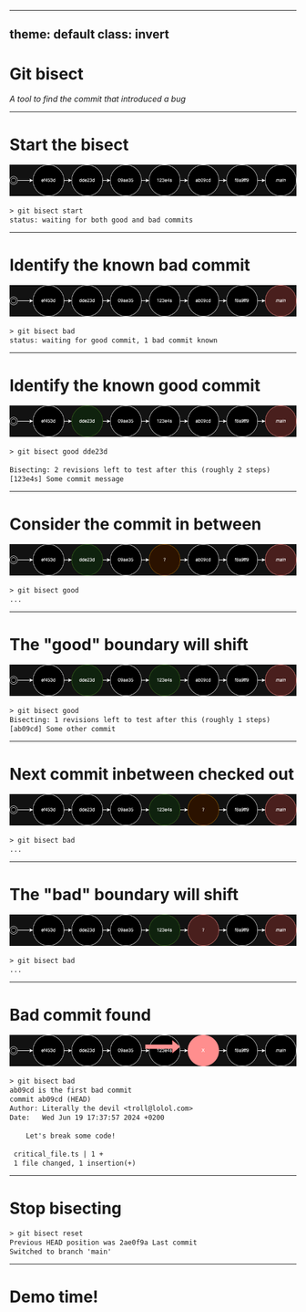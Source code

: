 -----
theme: default
class: invert
-----

<!-- class: lead invert -->

# Git bisect

*A tool to find the commit that introduced a bug*


--------------
<!-- class: invert -->
# Start the bisect
![./assets/bisect.1.png](./assets/bisect.1.png)
```
> git bisect start
status: waiting for both good and bad commits
```

--------------
# Identify the known bad commit
![./assets/bisect.2.png](./assets/bisect.2.png)

```
> git bisect bad 
status: waiting for good commit, 1 bad commit known
```

--------------
# Identify the known good commit
![./assets/bisect.3.png](./assets/bisect.3.png)

```
> git bisect good dde23d

Bisecting: 2 revisions left to test after this (roughly 2 steps)
[123e4s] Some commit message
```

--------------

# Consider the commit in between

![./assets/bisect.4.png](./assets/bisect.4.png)

```
> git bisect good
...
```

--------------
# The "good" boundary will shift

![./assets/bisect.5.png](./assets/bisect.5.png)
```
> git bisect good
Bisecting: 1 revisions left to test after this (roughly 1 steps)
[ab09cd] Some other commit
```

--------------
# Next commit inbetween checked out

![./assets/bisect.6.png](./assets/bisect.6.png)

```
> git bisect bad
...
```
--------------
# The "bad" boundary will shift


![./assets/bisect.7.png](./assets/bisect.7.png)
```
> git bisect bad
...
```

--------------
# Bad commit found

![./assets/bisect.8.png](./assets/bisect.8.png)

```
> git bisect bad
ab09cd is the first bad commit
commit ab09cd (HEAD)
Author: Literally the devil <troll@lolol.com>
Date:   Wed Jun 19 17:37:57 2024 +0200

    Let's break some code!

 critical_file.ts | 1 +
 1 file changed, 1 insertion(+)

```
----------------

# Stop bisecting

```
> git bisect reset
Previous HEAD position was 2ae0f9a Last commit
Switched to branch 'main'
```

----------------

# Demo time!
